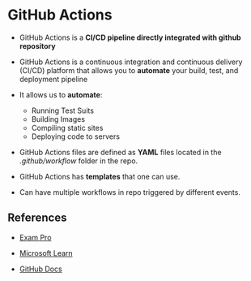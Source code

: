 # GitHub Actions

- GitHub Actions is a **CI/CD pipeline directly integrated with github repository**

- GitHub Actions is a continuous integration and continuous delivery (CI/CD) platform that allows you to **automate** your build, test, and deployment pipeline

- It allows us to **automate**:

  - Running Test Suits
  - Building Images
  - Compiling static sites
  - Deploying code to servers

- GitHub Actions files are defined as **YAML** files located in the _.github/workflow_ folder in the repo.

- GitHub Actions has **templates** that one can use.

- Can have multiple workflows in repo triggered by different events.

## References

- [Exam Pro](https://www.exampro.co/github-actions)

- [Microsoft Learn](https://learn.microsoft.com/en-us/training/modules/github-actions-automate-tasks/?source=docs)

- [GitHub Docs](https://docs.github.com/en/actions/about-github-actions/understanding-github-actions)
